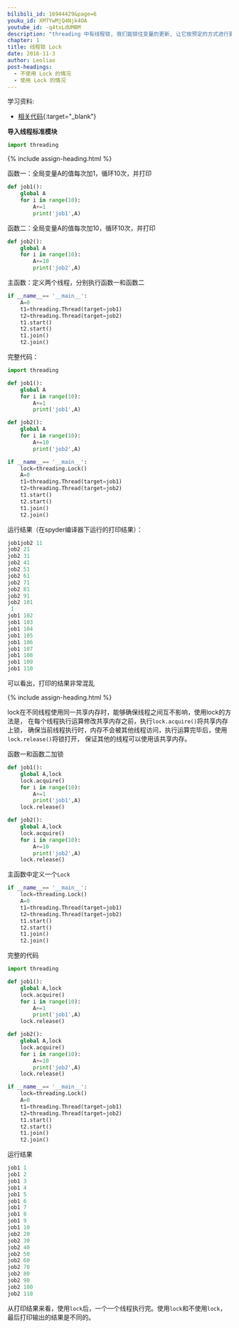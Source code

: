 ```yaml
---
bilibili_id: 16944429&page=6
youku_id: XMTYwMjQ4Njk4OA
youtube_id: -q4txLdUMBM
description: "threading 中有线程锁, 我们能锁住变量的更新, 让它按预定的方式进行更新和交流"
chapter: 1
title: 线程锁 Lock
date: 2016-11-3
author: Leoliao
post-headings:
  - 不使用 Lock 的情况
  - 使用 Lock 的情况
---
```


学习资料:
  * [相关代码](https://github.com/MorvanZhou/tutorials/blob/master/threadingTUT/thread6_lock.py){:target="_blank"}


**导入线程标准模块**

```python
import threading
```

{% include assign-heading.html %}

函数一：全局变量A的值每次加1，循环10次，并打印

```python
def job1():
    global A
    for i in range(10):
        A+=1
        print('job1',A)
```
函数二：全局变量A的值每次加10，循环10次，并打印

```python
def job2():
    global A
    for i in range(10):
        A+=10
        print('job2',A)

```

主函数：定义两个线程，分别执行函数一和函数二

```python
if __name__== '__main__':
    A=0
    t1=threading.Thread(target=job1)
    t2=threading.Thread(target=job2)
    t1.start()
    t2.start()
    t1.join()
    t2.join()
```

完整代码：

```python
import threading

def job1():
    global A
    for i in range(10):
        A+=1
        print('job1',A)

def job2():
    global A
    for i in range(10):
        A+=10
        print('job2',A)

if __name__== '__main__':
    lock=threading.Lock()
    A=0
    t1=threading.Thread(target=job1)
    t2=threading.Thread(target=job2)
    t1.start()
    t2.start()
    t1.join()
    t2.join()
```

运行结果（在spyder编译器下运行的打印结果）：

```python
job1job2 11
job2 21
job2 31
job2 41
job2 51
job2 61
job2 71
job2 81
job2 91
job2 101
 1
job1 102
job1 103
job1 104
job1 105
job1 106
job1 107
job1 108
job1 109
job1 110
```

可以看出，打印的结果非常混乱


{% include assign-heading.html %}

lock在不同线程使用同一共享内存时，能够确保线程之间互不影响，使用lock的方法是，
在每个线程执行运算修改共享内存之前，执行`lock.acquire()`将共享内存上锁，
确保当前线程执行时，内存不会被其他线程访问，执行运算完毕后，使用`lock.release()`将锁打开，
保证其他的线程可以使用该共享内存。

函数一和函数二加锁

```python
def job1():
    global A,lock
    lock.acquire()
    for i in range(10):
        A+=1
        print('job1',A)
    lock.release()

def job2():
    global A,lock
    lock.acquire()
    for i in range(10):
        A+=10
        print('job2',A)
    lock.release()
```

主函数中定义一个`Lock`

```python
if __name__== '__main__':
    lock=threading.Lock()
    A=0
    t1=threading.Thread(target=job1)
    t2=threading.Thread(target=job2)
    t1.start()
    t2.start()
    t1.join()
    t2.join()
```

完整的代码

```python
import threading

def job1():
    global A,lock
    lock.acquire()
    for i in range(10):
        A+=1
        print('job1',A)
    lock.release()

def job2():
    global A,lock
    lock.acquire()
    for i in range(10):
        A+=10
        print('job2',A)
    lock.release()

if __name__== '__main__':
    lock=threading.Lock()
    A=0
    t1=threading.Thread(target=job1)
    t2=threading.Thread(target=job2)
    t1.start()
    t2.start()
    t1.join()
    t2.join()
```

运行结果

```python
job1 1
job1 2
job1 3
job1 4
job1 5
job1 6
job1 7
job1 8
job1 9
job1 10
job2 20
job2 30
job2 40
job2 50
job2 60
job2 70
job2 80
job2 90
job2 100
job2 110
```

从打印结果来看，使用`lock`后，一个一个线程执行完。使用`lock`和不使用`lock`，最后打印输出的结果是不同的。
